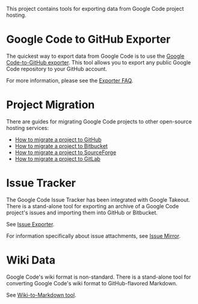 This project contains tools for exporting data from Google Code project hosting.

# Google Code to GitHub Exporter #
The quickest way to export data from Google Code is to use the [Google Code-to-GitHub exporter](http://code.google.com/export-to-github/). This tool allows you to export any public Google Code repository to your GitHub account.

For more information, please see the [Exporter FAQ](GitHubExporterFAQ.md).

# Project Migration #
There are guides for migrating Google Code projects to other open-source hosting services:

  * [How to migrate a project to GitHub](MigratingToGitHub.md)
  * [How to migrate a project to Bitbucket](MigratingToBitbucket.md)
  * [How to migrate a project to SourceForge](MigratingToSourceForge.md)
  * [How to migrate a project to GitLab](MigratingToGitLab.md)

# Issue Tracker #
The Google Code Issue Tracker has been integrated with Google Takeout. There is a stand-alone tool for exporting an archive of a Google Code project's issues and importing them into GitHub or Bitbucket.

See [Issue Exporter](IssueExporterTool.md).

For information specifically about issue attachments, see [Issue Mirror](IssueMirror.md).

# Wiki Data #
Google Code's wiki format is non-standard. There is a stand-alone tool for converting Google Code's wiki format to GitHub-flavored Markdown.

See [Wiki-to-Markdown tool](WikiToMarkdownTool.md).
